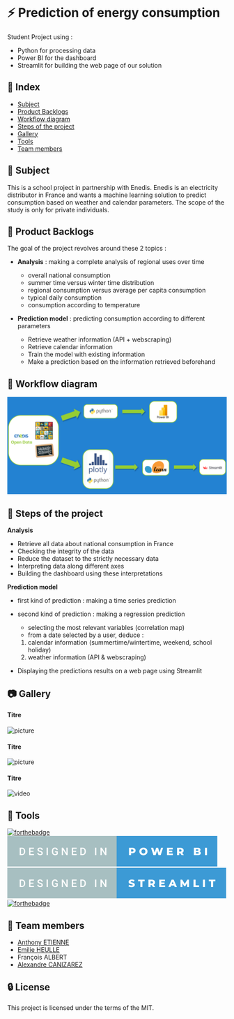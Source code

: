 # :zap: Prediction of energy consumption

Student Project using :
 - Python for processing data
 - Power BI for the dashboard
 - Streamlit for building the web page of our solution


## :ledger: Index

 - [Subject](#beginner-subject)
 - [Product Backlogs](#dart-product-backlogs)
 - [Workflow diagram](h#wrench-tools)
 - [Steps of the project](#scroll-steps-of-the-project)
 - [Gallery](#camera-gallery)
 - [Tools](#wrench-tools)
 - [Team members](#handshake-team-members)


## :beginner: Subject

This is a school project in partnership with Enedis.
Enedis is an electricity distributor in France and wants a machine learning solution to predict consumption based on weather and calendar parameters.
The scope of the study is only for private individuals.


## :dart: Product Backlogs

The goal of the project revolves around these 2 topics :

 - **Analysis** : making a complete analysis of regional uses over time
	* overall national consumption
	* summer time versus winter time distribution
	* regional consumption versus average per capita consumption
	* typical daily consumption
	* consumption according to temperature


 - **Prediction model** : predicting consumption according to different parameters
	* Retrieve weather information (API + webscraping)
	* Retrieve calendar information
	* Train the model with existing information
	* Make a prediction based on the information retrieved beforehand


## :twisted_rightwards_arrows: Workflow diagram

![Picture1](Pictures/workflow-diagram.png)


## :scroll: Steps of the project

**Analysis**
 - Retrieve all data about national consumption in France
 - Checking the integrity of the data
 - Reduce the dataset to the strictly necessary data
 - Interpreting data along different axes 
 - Building the dashboard using these interpretations 

**Prediction model**
 - first kind of prediction : making a time series prediction
 - second kind of prediction : making a regression prediction
	* selecting the most relevant variables (correlation map) 
 	* from a date selected by a user, deduce :
     1. calendar information (summertime/wintertime, weekend, school holiday)
     2. weather information (API & webscraping)
 
 - Displaying the predictions results on a web page using Streamlit


## :camera: Gallery

#### Titre
![picture]()

#### Titre
![picture]()

#### Titre
![video]()


## :wrench: Tools

[![forthebadge](https://forthebadge.com/images/badges/made-with-python.svg)](https://forthebadge.com)
[![forthebadge](Pictures/badge-designed-in-power-bi-A7BFC1-3C9AD5.svg)](https://forthebadge.com)
[![forthebadge](Pictures/badge-designed-in-streamlit-A7BFC1-3C9AD5.svg)](https://forthebadge.com)
[![forthebadge](https://forthebadge.com/images/badges/built-with-love.svg)](https://forthebadge.com)


## :handshake: Team members

 - [Anthony ETIENNE](https://github.com/Anthowheels)
 - [Emilie HEULLE](https://github.com/HeEmilie)
 - François ALBERT
 - [Alexandre CANIZAREZ](https://github.com/AlexCNZRZ)


## :lock: License

This project is licensed under the terms of the MIT.
